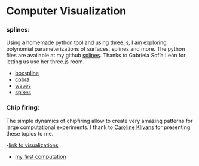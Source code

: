 
# Computer Visualization
### splines:
Using a homemade python tool and using three.js, I am exploring polynomial parameterizations of surfaces, splines and more. The python files are available 
at my github [splines]("https://github.com/emersonjleon/math"). Thanks to Gabriela Sofía León for letting us use her three.js room.


- [boxspline](/threejs/bspline6c.html)
- [cobra](/threejs/cobra.html)
- [waves](/threejs/redwaves.html)
- [spikes](/threejs/spikes.html)

### Chip firing:
The simple dynamics of chipfiring allow to create very amazing patterns for large computational experiments. I thank to [Caroline Klivans]("https://www.dam.brown.edu/people/cklivans/chipfiring.html") for presenting these topics to me. 

-[link to visualizations](https://www.math.cmu.edu/~wes/sand.html)
- [my first computation](/firstchipfiring.md)

